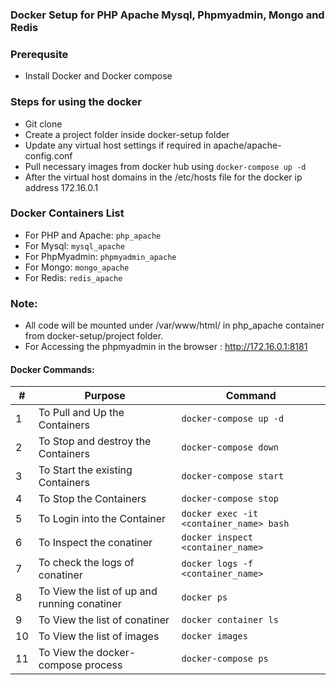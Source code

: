 ### Docker Setup for PHP Apache Mysql, Phpmyadmin, Mongo and Redis

### Prerequsite
  * Install Docker and Docker compose  
  
### Steps for using  the docker 
  * Git clone 
  * Create a project folder inside docker-setup folder
  * Update any virtual host settings if required in apache/apache-config.conf
  * Pull necessary images from docker hub using `docker-compose up -d`
  * After the virtual host domains in the /etc/hosts file for the docker ip address 172.16.0.1 
    
 ### Docker Containers List
  * For PHP and Apache: `php_apache`
  * For Mysql: `mysql_apache`
  * For PhpMyadmin: `phpmyadmin_apache`
  * For Mongo: `mongo_apache`
  * For Redis: `redis_apache`
  
 ### Note:
  * All code will be mounted under /var/www/html/ in php_apache container from docker-setup/project folder.
  * For Accessing the phpmyadmin in the browser : http://172.16.0.1:8181
   
   
 #### Docker Commands:
|#|Purpose|Command|
|---|---|---|
|1|To Pull and Up the Containers|`docker-compose up -d`|
|2|To Stop and destroy the Containers|`docker-compose down`|
|3|To Start the existing Containers|`docker-compose start`|
|4|To Stop the Containers|`docker-compose stop`|
|5|To Login into the Container|`docker exec -it <container_name> bash`|
|6|To Inspect the conatiner|`docker inspect <container_name>`|
|7|To check the logs of conatiner|`docker logs -f <container_name>`|
|8|To View the list of up and running conatiner|`docker ps`|
|9|To View the list of conatiner|`docker container ls`|
|10|To View the list of images|`docker images`|
|11|To View the docker-compose process|`docker-compose ps`|
  
  

